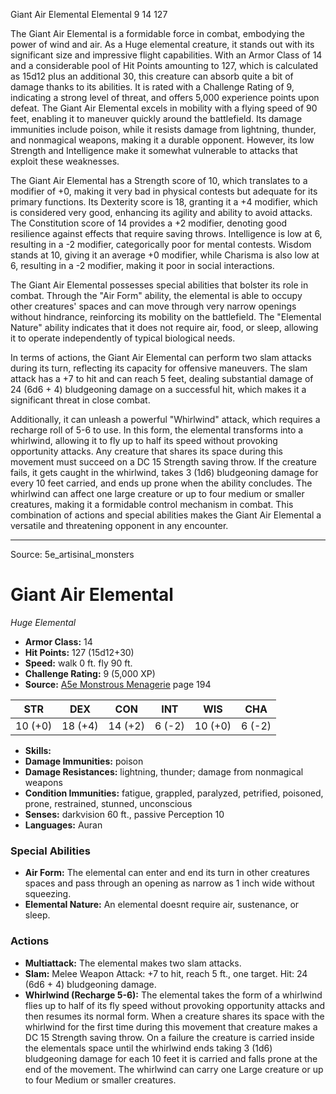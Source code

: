 <MonsterName/>Giant Air Elemental</MonsterName>
<CreatureType/>Elemental</CreatureType>
<CR/>9</CR>
<AC/>14</AC>
<HP/>127</HP>
<summary>The Giant Air Elemental is a formidable force in combat, embodying the power of wind and air. As a Huge elemental creature, it stands out with its significant size and impressive flight capabilities. With an Armor Class of 14 and a considerable pool of Hit Points amounting to 127, which is calculated as 15d12 plus an additional 30, this creature can absorb quite a bit of damage thanks to its abilities. It is rated with a Challenge Rating of 9, indicating a strong level of threat, and offers 5,000 experience points upon defeat. The Giant Air Elemental excels in mobility with a flying speed of 90 feet, enabling it to maneuver quickly around the battlefield. Its damage immunities include poison, while it resists damage from lightning, thunder, and nonmagical weapons, making it a durable opponent. However, its low Strength and Intelligence make it somewhat vulnerable to attacks that exploit these weaknesses.</summary>

<detail>

The Giant Air Elemental has a Strength score of 10, which translates to a modifier of +0, making it very bad in physical contests but adequate for its primary functions. Its Dexterity score is 18, granting it a +4 modifier, which is considered very good, enhancing its agility and ability to avoid attacks. The Constitution score of 14 provides a +2 modifier, denoting good resilience against effects that require saving throws. Intelligence is low at 6, resulting in a -2 modifier, categorically poor for mental contests. Wisdom stands at 10, giving it an average +0 modifier, while Charisma is also low at 6, resulting in a -2 modifier, making it poor in social interactions.

The Giant Air Elemental possesses special abilities that bolster its role in combat. Through the "Air Form" ability, the elemental is able to occupy other creatures' spaces and can move through very narrow openings without hindrance, reinforcing its mobility on the battlefield. The "Elemental Nature" ability indicates that it does not require air, food, or sleep, allowing it to operate independently of typical biological needs.

In terms of actions, the Giant Air Elemental can perform two slam attacks during its turn, reflecting its capacity for offensive maneuvers. The slam attack has a +7 to hit and can reach 5 feet, dealing substantial damage of 24 (6d6 + 4) bludgeoning damage on a successful hit, which makes it a significant threat in close combat. 

Additionally, it can unleash a powerful "Whirlwind" attack, which requires a recharge roll of 5-6 to use. In this form, the elemental transforms into a whirlwind, allowing it to fly up to half its speed without provoking opportunity attacks. Any creature that shares its space during this movement must succeed on a DC 15 Strength saving throw. If the creature fails, it gets caught in the whirlwind, takes 3 (1d6) bludgeoning damage for every 10 feet carried, and ends up prone when the ability concludes. The whirlwind can affect one large creature or up to four medium or smaller creatures, making it a formidable control mechanism in combat. This combination of actions and special abilities makes the Giant Air Elemental a versatile and threatening opponent in any encounter.</detail>



---

Source: 5e_artisinal_monsters

# Giant Air Elemental

*Huge* *Elemental*

- **Armor Class:** 14
- **Hit Points:** 127 (15d12+30)
- **Speed:** walk 0 ft. fly 90 ft.
- **Challenge Rating:** 9 (5,000 XP)
- **Source:** [A5e Monstrous Menagerie](https://enpublishingrpg.com/products/level-up-monstrous-menagerie-a5e) page 194

| STR | DEX | CON | INT | WIS | CHA |
| --- | --- | --- | --- | --- | --- |
| 10 (+0) | 18 (+4) | 14 (+2) | 6 (-2) | 10 (+0) | 6 (-2) |

- **Skills:** 
- **Damage Immunities:** poison
- **Damage Resistances:** lightning, thunder; damage from nonmagical weapons
- **Condition Immunities:** fatigue, grappled, paralyzed, petrified, poisoned, prone, restrained, stunned, unconscious
- **Senses:** darkvision 60 ft., passive Perception 10
- **Languages:** Auran

### Special Abilities

- **Air Form:** The elemental can enter and end its turn in other creatures spaces and pass through an opening as narrow as 1 inch wide without squeezing.
- **Elemental Nature:** An elemental doesnt require air, sustenance, or sleep.

### Actions

- **Multiattack:** The elemental makes two slam attacks.
- **Slam:** Melee Weapon Attack: +7 to hit, reach 5 ft., one target. Hit: 24 (6d6 + 4) bludgeoning damage.
- **Whirlwind (Recharge 5-6):** The elemental takes the form of a whirlwind  flies up to half of its fly speed without provoking opportunity attacks  and then resumes its normal form. When a creature shares its space with the whirlwind for the first time during this movement  that creature makes a DC 15 Strength saving throw. On a failure  the creature is carried inside the elementals space until the whirlwind ends  taking 3 (1d6) bludgeoning damage for each 10 feet it is carried  and falls prone at the end of the movement. The whirlwind can carry one Large creature or up to four Medium or smaller creatures.




